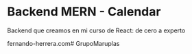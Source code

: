 # Backend MERN - Calendar

Backend que creamos en mi curso de React: de cero a experto

fernando-herrera.com#   G r u p o M a r u p l a s  
 